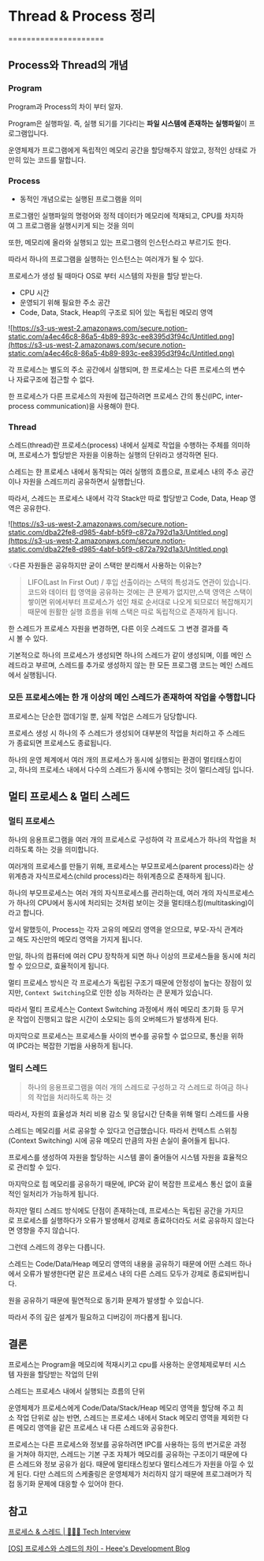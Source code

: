 # Thread & Process 정리

=====================

## **Process와 Thread의 개념**

### **Program**

Program과 Process의 차이 부터 알자.

Program은 실행파일. 즉, 실행 되기를 기다리는 **파일 시스템에 존재하는 실행파일**이 프로그램입니다.

운영체제가 프로그램에게 독립적인 메모리 공간을 할당해주지 않았고, 정적인 상태로 가만히 있는 코드를 말합니다.

### **Process**

- 동적인 개념으로는 실행된 프로그램을 의미

프로그램인 실행파일의 명령어와 정적 데이터가 메모리에 적재되고, CPU를 차지하여 그 프로그램을 실행시키게 되는 것을 의미

또한, 메모리에 올라와 실행되고 있는 프로그램의 인스턴스라고 부르기도 한다.

따라서 하나의 프로그램을 실행하는 인스턴스는 여러개가 될 수 있다.

프로세스가 생성 될 때마다 OS로 부터 시스템의 자원을 할당 받는다.

- CPU 시간
- 운영되기 위해 필요한 주소 공간
- Code, Data, Stack, Heap의 구조로 되어 있는 독립된 메모리 영역

![https://s3-us-west-2.amazonaws.com/secure.notion-static.com/a4ec46c8-86a5-4b89-893c-ee8395d3f94c/Untitled.png](https://s3-us-west-2.amazonaws.com/secure.notion-static.com/a4ec46c8-86a5-4b89-893c-ee8395d3f94c/Untitled.png)

각 프로세스는 별도의 주소 공간에서 실행되며, 한 프로세스는 다른 프로세스의 변수나 자료구조에 접근할 수 없다.

한 프로세스가 다른 프로세스의 자원에 접근하려면 프로세스 간의 통신(IPC, inter-process communication)을 사용해야 한다.

### **Thread**

스레드(thread)란 프로세스(process) 내에서 실제로 작업을 수행하는 주체를 의미하며, 프로세스가 할당받은 자원을 이용하는 실행의 단위라고 생각하면 된다.

스레드는 한 프로세스 내에서 동작되는 여러 실행의 흐름으로, 프로세스 내의 주소 공간이나 자원을 스레드끼리 공유하면서 실행합닌다.

따라서, 스레드는 프로세스 내에서 각각 Stack만 따로 할당받고 Code, Data, Heap 영역은 공유한다.

![https://s3-us-west-2.amazonaws.com/secure.notion-static.com/dba22fe8-d985-4abf-b5f9-c872a792d1a3/Untitled.png](https://s3-us-west-2.amazonaws.com/secure.notion-static.com/dba22fe8-d985-4abf-b5f9-c872a792d1a3/Untitled.png)

💡다른 자원들은 공유하지만 굳이 스택만 분리해서 사용하는 이유는?

> LIFO(Last In First Out) / 후입 선출이라는 스택의 특성과도 연관이 있습니다.
코드와 데이터 힙 영역을 공유하는 것에는 큰 문제가 없지만,스택 영역은 스택이 쌓이면 위에서부터 프로세스가 섞인 채로 순서대로 나오게 되므로더 복잡해지기 때문에 원활한 실행 흐름을 위해 스택은 따로 독립적으로 존재하게 됩니다.

한 스레드가 프로세스 자원을 변경하면, 다른 이웃 스레드도 그 변경 결과를 즉시 볼 수 있다.

기본적으로 하나의 프로세스가 생성되면 하나의 스레드가 같이 생성되며, 이를 메인 스레드라고 부르며, 스레드를 추가로 생성하지 않는 한 모든 프로그램 코드는 메인 스레드에서 실행됩니다.

### **모든 프로세스에는 한 개 이상의 메인 스레드가 존재하여 작업을 수행합니다**

프로세스는 단순한 껍데기일 뿐, 실제 작업은 스레드가 담당합니다.

프로세스 생성 시 하나의 주 스레드가 생성되어 대부분의 작업을 처리하고 주 스레드가 종료되면 프로세스도 종료됩니다.

하나의 운영 체계에서 여러 개의 프로세스가 동시에 실행되는 환경이 멀티태스킹이고, 하나의 프로세스 내에서 다수의 스레드가 동시에 수행되는 것이 멀티스레딩 입니다.

## **멀티 프로세스 & 멀티 스레드**

### **멀티 프로세스**

하나의 응용프로그램을 여러 개의 프로세스로 구성하여 각 프로세스가 하나의 작업을 처리하도록 하는 것을 의미합니다.

여러개의 프로세스를 만들기 위해, 프로세스는 부모프로세스(parent process)라는 상위계층과 자식프로세스(child process)라는 하위계층으로 존재하게 됩니다.

하나의 부모프로세스는 여러 개의 자식프로세스를 관리하는데, 여러 개의 자식프로세스가 하나의 CPU에서 동시에 처리되는 것처럼 보이는 것을 멀티태스킹(multitasking)이라고 합니다.

앞서 말했듯이, Process는 각자 고유의 메모리 영역을 얻으므로, 부모-자식 관계라고 해도 자신만의 메모리 영역을 가지게 됩니다.

만일, 하나의 컴퓨터에 여러 CPU 장착하게 되면 하나 이상의 프로세스들을 동시에 처리할 수 있으므로, 효율적이게 됩니다.

멀티 프로세스 방식은 각 프로세스가 독립된 구조기 때문에 안정성이 높다는 장점이 있지만, `Context Switching`으로 인한 성능 저하라는 큰 문제가 있습니다.

따라서 멀티 프로세스는 Context Switching 과정에서 캐쉬 메모리 초기화 등 무거운 작업이 진행되고 많은 시간이 소모되는 등의 오버헤드가 발생하게 된다.

마지막으로 프로세스는 프로세스들 사이의 변수를 공유할 수 없으므로, 통신을 위하여 IPC라는 복잡한 기법을 사용하게 됩니다.

### **멀티 스레드**

> 하나의 응용프로그램을 여러 개의 스레드로 구성하고 각 스레드로 하여금 하나의 작업을 처리하도록 하는 것

따라서, 자원의 효율성과 처리 비용 감소 및 응답시간 단축을 위해 멀티 스레드를 사용

스레드는 메모리를 서로 공유할 수 있다고 언급했습니다. 따라서 컨텍스트 스위칭(Context Switching) 시에 공유 메모리 만큼의 자원 손실이 줄어들게 됩니다.

프로세스를 생성하여 자원을 할당하는 시스템 콜이 줄어들어 시스템 자원을 효율적으로 관리할 수 있다.

마지막으로 힙 메모리를 공유하기 때문에, IPC와 같이 복잡한 프로세스 통신 없이 효율적인 일처리가 가능하게 됩니다.

하지만 멀티 스레드 방식에도 단점이 존재하는데, 프로세스는 독립된 공간을 가지므로 프로세스를 실행하다가 오류가 발생해서 강제로 종료하더라도 서로 공유하지 않는다면 영향을 주지 않습니다.

그런데 스레드의 경우는 다릅니다.

스레드는 Code/Data/Heap 메모리 영역의 내용을 공유하기 때문에 어떤 스레드 하나에서 오류가 발생한다면 같은 프로세스 내의 다른 스레드 모두가 강제로 종료되버립니다.

원을 공유하기 때문에 필연적으로 동기화 문제가 발생할 수 있습니다.

따라서 주의 깊은 설계가 필요하고 디버깅이 까다롭게 됩니다.

## **결론**

프로세스는 Program을 메모리에 적재시키고 cpu를 사용하는 운영체제로부터 시스템 자원을 할당받는 작업의 단위

스레드는 프로세스 내에서 실행되는 흐름의 단위

운영체제가 프로세스에게 Code/Data/Stack/Heap 메모리 영역을 할당해 주고 최소 작업 단위로 삼는 반면, 스레드는 프로세스 내에서 Stack 메모리 영역을 제외한 다른 메모리 영역을 같은 프로세스 내 다른 스레드와 공유한다.

프로세스는 다른 프로세스와 정보를 공유하려면 IPC를 사용하는 등의 번거로운 과정을 거쳐야 하지만, 스레드는 기본 구조 자체가 메모리를 공유하는 구조이기 때문에 다른 스레드와 정보 공유가 쉽다. 때문에 멀티태스킹보다 멀티스레드가 자원을 아낄 수 있게 된다. 다만 스레드의 스케줄링은 운영체제가 처리하지 않기 때문에 프로그래머가 직접 동기화 문제에 대응할 수 있어야 한다.

## 참고

[프로세스 & 스레드 | 👨🏻‍💻 Tech Interview](https://gyoogle.dev/blog/computer-science/operating-system/Process%20vs%20Thread.html)

[[OS] 프로세스와 스레드의 차이 - Heee's Development Blog](https://gmlwjd9405.github.io/2018/09/14/process-vs-thread.html)